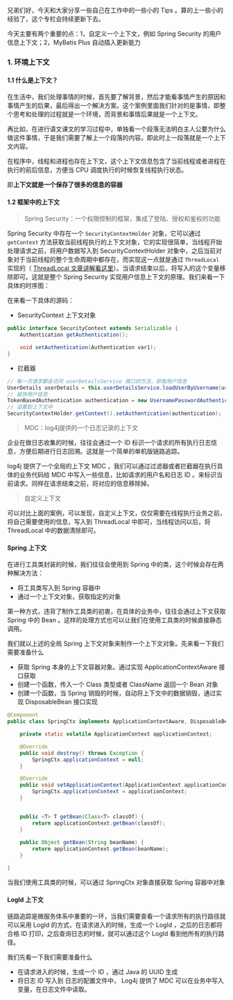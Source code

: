 兄弟们好，今天和大家分享一些自己在工作中的一些小的 Tips 。算的上一些小的经验了，这个专栏会持续更新下去。

今天主要有两个重要的点：1，自定义一个上下文，例如 Spring Security 的用户信息上下文；2，MyBatis Plus 自动插入更新能力

### 1. 环境上下文

#### 1.1 什么是上下文？

在生活中，我们处理事情的时候，首先要了解背景，然后才能看事情产生的原因和事情产生的后果，最后得出一个解决方案。这个案例里面我们针对的是事情，即整个思考和处理的过程就是一个环境，而背景和事情后果就是一个上下文。

再比如，在进行语文课文的学习过程中，单独看一个段落无法明白主人公要为什么做这件事情，于是我们需要了解上一个段落的内容。即此时上一段落就是一个上下文内容。

在程序中，线程和进程也存在上下文，这个上下文信息包含了当前线程或者进程在执行的前后信息，方便当 CPU 调度执行的时候恢复线程执行状态。

即**上下文就是一个保存了很多的信息的容器**

#### 1.2 框架中的上下文

>  Spring Security：一个权限控制的框架，集成了登陆、授权和鉴权的功能

Spring Security 中存在一个 `SecurityContextHolder` 对象，它可以通过 `getContext` 方法获取当前线程执行的上下文对象，它的实现很简单，当线程开始处理请求之前，将用户数据写入到 SecurityContextHolder 对象中，之后当前对象对于当前线程的整个生命周期中都存在，而实现这一点就是通过 `ThreadLocal` 实现的（ [ThreadLocal 文章讲解看这里](https://mp.weixin.qq.com/s?__biz=MzU5NzMxNDE5NA==&mid=2247484744&idx=1&sn=641c5b2c2261fe7a82bd314f724deada&chksm=fe541ab5c92393a377edbb4be3b80d028f1228589af584892d9bbb850f381e74ddcbdb9a704b&token=799264124&lang=zh_CN#rd)）。当请求结束以后，将写入的这个变量移除即可。这就是整个 Spring Security 实现用户信息上下文的原理。我们来看一下具体的时序图：



在来看一下具体的源码：

- SecurityContext 上下文对象

```java
public interface SecurityContext extends Serializable {
    Authentication getAuthentication();

    void setAuthentication(Authentication var1);
}
```

- 拦截器

```java
// 每一次请求都会访问 userDetailsService 接口的方法，获取用户信息
UserDetails userDetails = this.userDetailsService.loadUserByUsername(username);
// 装饰用户信息
TokenBasedAuthentication authentication = new UsernamePasswordAuthenticationToken(userDetails);
// 设置到上下文中
SecurityContextHolder.getContext().setAuthentication(authentication);
```





> MDC：log4j提供的一个日志记录的上下文

企业在做日志收集的时候，往往会通过一个 ID 标识一个请求的所有执行日志信息，方便后期进行日志回溯。这就是一个简单的单机版链路追踪。

log4j 提供了一个全局的上下文 MDC ，我们可以通过过滤器或者拦截器在执行具体的业务代码给 MDC 中写入一些信息，比如请求的用户名和日志 ID 。来标识当前请求。同样在请求结束之前，将对应的信息移除掉。

>自定义上下文

可以对比上面的案例，可以发现，自定义上下文，仅仅需要在线程执行业务之前，将自己需要使用的信息，写入到 ThreadLocal 中即可，当线程访问以后，将 ThreadLocal 中的数据清除即可。

#### Spring 上下文

在进行工具类封装的时候，我们往往会使用到 Spring 中的类，这个时候会存在两种解决方法：

- 将工具类写入到 Spring 容器中
- 通过一个上下文对象，获取指定的对象

第一种方式，违背了制作工具类的初衷，在具体的业务中，往往会通过上下文获取 Spring 中的 Bean 。这样的处理方式也可以让我们在使用工具类的时候直接静态调用。

我们就以上述的全局 Spring 上下文对象来制作一个上下文对象。先来看一下我们需要准备什么

- 获取 Spring 本身的上下文容器对象。通过实现 ApplicationContextAware 接口获取
- 创建一个函数，传入一个 Class 类型或者 ClassName 返回一个 Bean 对象
- 创建一个函数，当 Spring 销毁的时候，自动将上下文中的数据销毁，通过实现 DisposableBean 接口实现

```java
@Component
public class SpringCtx implements ApplicationContextAware, DisposableBean {

    private static volatile ApplicationContext applicationContext;

    @Override
    public void destroy() throws Exception {
        SpringCtx.applicationContext = null;
    }

    @Override
    public void setApplicationContext(ApplicationContext applicationContext) throws BeansException {
        SpringCtx.applicationContext = applicationContext;
    }


    public <T> T getBean(Class<T> classOf) {
        return applicationContext.getBean(classOf);
    }
    
    public Object getBean(String beanName) {
        return applicationContext.getBean(beanName);
    }

}
```

当我们使用工具类的时候，可以通过 SpringCtx 对象直接获取 Spring 容器中对象

#### LogId 上下文

链路追踪是微服务体系中重要的一环，当我们需要查看一个请求所有的执行路径就可以采用 LogId 的方式，在请求进入的时候，生成一个 LogId ，之后的日志都将合格 ID 打印，之后查询日志的时候，就可以通过这个 LogId 看到他所有的执行路径。

我们先看一下我们需要准备什么

- 在请求进入的时候，生成一个 ID ，通过 Java 的 UUID 生成
- 将日志 ID 写入到 日志的配置文件中， Log4j 提供了 MDC 可以在业务中写入变量，在日志文件中读取。

```java
```

